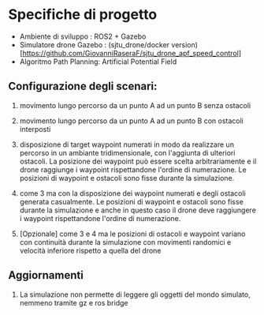 # Specifiche di progetto
- Ambiente di sviluppo : ROS2 + Gazebo
- Simulatore drone Gazebo : (sjtu_drone/docker version)[https://github.com/GiovanniRaseraF/sjtu_drone_apf_speed_control]
- Algoritmo Path Planning: Artificial Potential Field

## Configurazione degli scenari:

1. movimento lungo percorso da un punto A ad un punto B senza ostacoli
2.  movimento lungo percorso da un punto A ad un punto B con ostacoli interposti
3. disposizione di target waypoint numerati in modo da realizzare un percorso in un ambiante tridimensionale,
con l'aggiunta di ulteriori ostacoli. La posizione dei waypoint può essere scelta arbitrariamente e il drone raggiunge i waypoint rispettandone l'ordine di numerazione. Le posizioni di waypoint e ostacoli sono fisse durante la simulazione.
4. come 3 ma con la disposizione dei waypoint numerati e degli ostacoli generata casualmente.  Le posizioni di waypoint e ostacoli sono fisse durante la simulazione e anche in questo caso il drone deve raggiungere i waypoint rispettandone l'ordine di numerazione.

5. [Opzionale] come 3 e 4 ma le posizioni di ostacoli e waypoint variano con continuità durante la simulazione con movimenti randomici e velocità inferiore rispetto a quella del drone

## Aggiornamenti
1. La simulazione non permette di leggere gli oggetti del mondo simulato, nemmeno tramite gz e ros bridge
